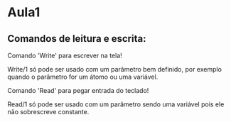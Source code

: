 # Aula1

## Comandos de leitura e escrita:

Comando 'Write' para escrever na tela!

Write/1 só pode ser usado com um parâmetro bem definido, por exemplo quando o parâmetro for um átomo ou uma variável.

Comando 'Read' para pegar entrada do teclado!

Read/1 só pode ser usado com um parâmetro sendo uma variável pois ele não sobrescreve constante.
